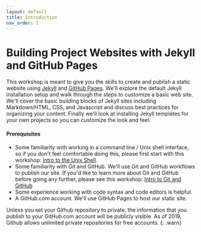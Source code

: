 ```yaml
---
layout: default
title: Introduction
nav_order: 1
---
```

# Building Project Websites with Jekyll and GitHub Pages

This workshop is meant to give you the skills to create and publish a static website using [Jekyll](https://jekyllrb.com/) and [GitHub Pages](https://pages.github.com/). We'll explore the default Jekyll installation setup and walk through the steps to customize a basic web site. We'll cover the basic building blocks of Jekyll sites including Markdown/HTML, CSS, and Javascript and discuss best practices for organizing your content. Finally we'll look at installing Jekyll templates for your own projects so you can customize the look and feel.

#### Prerequisites

- Some familiarity with working in a command line / Unix shell interface, so if you don't feel comfortable doing this, please first start with this workshop: [Intro to the Unix Shell](https://ubc-library-rc.github.io/intro-shell/).
- Some familiarity with Git and GitHub. We'll use Git and GitHub workflows to publish our site. If you'd like to learn more about Git and GitHub before going any further, please see this workshop: [Intro to Git and GitHub](https://ubc-library-rc.github.io/intro-git/)
- Some experience working with code syntax and code editors is helpful.
- A GitHub.com account. We'll use GitHub Pages to host our static site.

Unless you set your Github repository to private, the information that you publish to your GitHub.com account will be publicly visible. As of 2019, Github allows unlimited private repositories for free accounts.
{: .warn}
